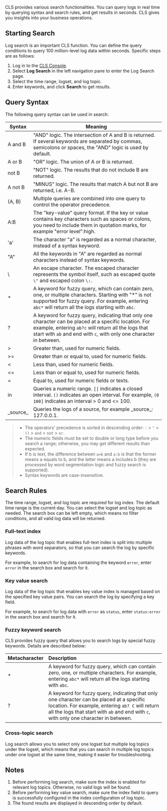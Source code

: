 CLS provides various search functionalities. You can query logs in real time by querying syntax and search rules, and get results in seconds. CLS gives you insights into your business operations.

## Starting Search

Log search is an important CLS function.  You can define the query conditions to query 100 million-level log data within seconds. Specific steps are as follows:

1. Log in to the [CLS Console](https://console.cloud.tencent.com/cls).
2. Select **Log Search** in the left navigation pane to enter the Log Search page.
3. Select the time range, logset, and log topic.
4. Enter keywords, and click **Search** to get results.

## Query Syntax
The following query syntax can be used in search:

| Syntax | Meaning |
|--|--|
| A and B | "AND" logic. The intersection of A and B is returned. If several keywords are separated by commas, semicolons or spaces, the "AND" logic is used by default. |
| A or B | "OR" logic. The union of A or B is returned. |
| not B | "NOT" logic. The results that do not include B are returned. |
| A not B | "MINUS" logic. The results that match A but not B are returned, i.e. A-B. |
| (A, B) | Multiple queries are combined into one query to control the operator precedence. |
| A:B | The "key-value" query format. If the key or value contains key characters such as spaces or colons, you need to include them in quotation marks, for example "error level":high. |
| 'a' | The character "a" is regarded as a normal character, instead of a syntax keyword. |
| "A" | All the keywords in "A" are regarded as normal characters instead of syntax keywords. |
| \ | An escape character. The escaped character represents the symbol itself, such as escaped quote `\"` and escaped colon `\:`. |
| * | A keyword for fuzzy query, which can contain zero, one, or multiple characters. Starting with "\*" is not supported for fuzzy query. For example, entering `abc*` will return all the logs starting with `abc`. |
| ? | A keyword for fuzzy query, indicating that only one character can be placed at a specific location. For example, entering `ab?c` will return all the logs that start with `ab` and end with `c`, with only one character in between. |
| > | Greater than, used for numeric fields. |
| >= | Greater than or equal to, used for numeric fields. |
| < | Less than, used for numeric fields. |
| <= | Less than or equal to, used for numeric fields. |
| = | Equal to, used for numeric fields or texts. |
| in | Queries a numeric range. `[]` indicates a closed interval. `()` indicates an open interval. For example, `(0 100]` indicates an interval > 0 and <= 100. |
| \_source_ | Queries the logs of a source, for example \_source_: 127.0.0.1. |

>- The operators' precedence is sorted in descending order: `:` > `"` > `()` > `and` > `not` > `or`.
>- The numeric fields must be set to double or long type before you search a range; otherwise, you may get different results than expected.
>- If b is text, the difference between `a=b` and `a:b` is that the former means a equals to b, and the latter means a includes b (they are processed by word segmentation logic and fuzzy search is supported).
>- Syntax keywords are case-insensitive.



## Search Rules
The time range, logset, and log topic are required for log index. The default time range is the current day. You can select the logset and log topic as needed. The search box can be left empty, which means no filter conditions, and all valid log data will be returned.

### Full-text index
Log data of the log topic that enables full-text index is split into multiple phrases with word separators, so that you can search the log by specific keywords.

For example, to search for log data containing the keyword `error`, enter `error` in the search box and search for it.

### Key value search
Log data of the log topic that enables key value index is managed based on the specified key value pairs. You can search the log by specifying a key field.

For example, to search for log data with `error` as `status`, enter `status:error` in the search box and search for it.

### Fuzzy keyword search
CLS provides fuzzy query that allows you to search logs by special fuzzy keywords. Details are described below:

| Metacharacter | Description |
|-----|:-----|
| * | A keyword for fuzzy query, which can contain zero, one, or multiple characters. For example, entering `abc*` will return all the logs starting with `abc`. |
| ? | A keyword for fuzzy query, indicating that only one character can be placed at a specific location. For example, entering `ab? C` will return all the logs that start with `ab` and end with `c`, with only one character in between. |

### Cross-topic search
Log search allows you to select only one logset but multiple log topics under the logset, which means that you can search in multiple log topics under one logset at the same time, making it easier for troubleshooting.

## Notes
1. Before performing log search, make sure the index is enabled for relevant log topics. Otherwise, no valid logs will be found.
2. Before performing key value search, make sure the index field to query is successfully configured in the index configuration of log topic.
3. The found results are displayed in descending order by default.

